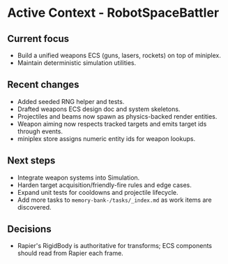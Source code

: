 # Active Context - RobotSpaceBattler

## Current focus

- Build a unified weapons ECS (guns, lasers, rockets) on top of miniplex.
- Maintain deterministic simulation utilities.

## Recent changes

- Added seeded RNG helper and tests.
- Drafted weapons ECS design doc and system skeletons.
- Projectiles and beams now spawn as physics-backed render entities.
- Weapon aiming now respects tracked targets and emits target ids through events.
- miniplex store assigns numeric entity ids for weapon lookups.

## Next steps

- Integrate weapon systems into Simulation.
- Harden target acquisition/friendly-fire rules and edge cases.
- Expand unit tests for cooldowns and projectile lifecycle.
- Add more tasks to `memory-bank-/tasks/_index.md` as work items are discovered.

## Decisions

- Rapier's RigidBody is authoritative for transforms; ECS components should read from Rapier each frame.

